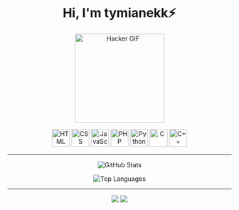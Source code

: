 <h1 align="center">Hi, I'm tymianekk⚡</h1>

<p align="center">
  <img src="https://media.giphy.com/media/du3J3cXyzhj75IOgvA/giphy.gif" width="200" alt="Hacker GIF">
</p>

<p align="center">
  <!-- Logos of programming languages -->
  <img src="https://cdn.jsdelivr.net/gh/devicons/devicon/icons/html5/html5-original.svg" width="40" height="40" alt="HTML" />
  <img src="https://cdn.jsdelivr.net/gh/devicons/devicon/icons/css3/css3-original.svg" width="40" height="40" alt="CSS" />
  <img src="https://cdn.jsdelivr.net/gh/devicons/devicon/icons/javascript/javascript-original.svg" width="40" height="40" alt="JavaScript" />
  <img src="https://cdn.jsdelivr.net/gh/devicons/devicon/icons/php/php-original.svg" width="40" height="40" alt="PHP" />
  <img src="https://cdn.jsdelivr.net/gh/devicons/devicon/icons/python/python-original.svg" width="40" height="40" alt="Python" />
  <img src="https://cdn.jsdelivr.net/gh/devicons/devicon/icons/c/c-original.svg" width="40" height="40" alt="C" />
  <img src="https://cdn.jsdelivr.net/gh/devicons/devicon/icons/cplusplus/cplusplus-original.svg" width="40" height="40" alt="C++" />
</p>

---

<p align="center">
  <img src="https://github-readme-stats.vercel.app/api?username=tymianekk&show_icons=true&theme=radical" alt="GitHub Stats" />
</p>

<p align="center">
  <img src="https://github-readme-stats.vercel.app/api/top-langs/?username=tymianekk&layout=compact&theme=radical" alt="Top Languages" />
</p>

---

<p align="center">
  <a href="mailto:tymianekk.1@gmail.com"><img src="https://img.shields.io/badge/email-%F0%9F%93%A7-lightgrey?style=for-the-badge"></a>
  <a href="https://discordapp.com/users/1085437666692182047" target="_blank"><img src="https://img.shields.io/badge/discord-@tymianekk_-blueviolet?style=for-the-badge&logo=discord"></a>
</p>
